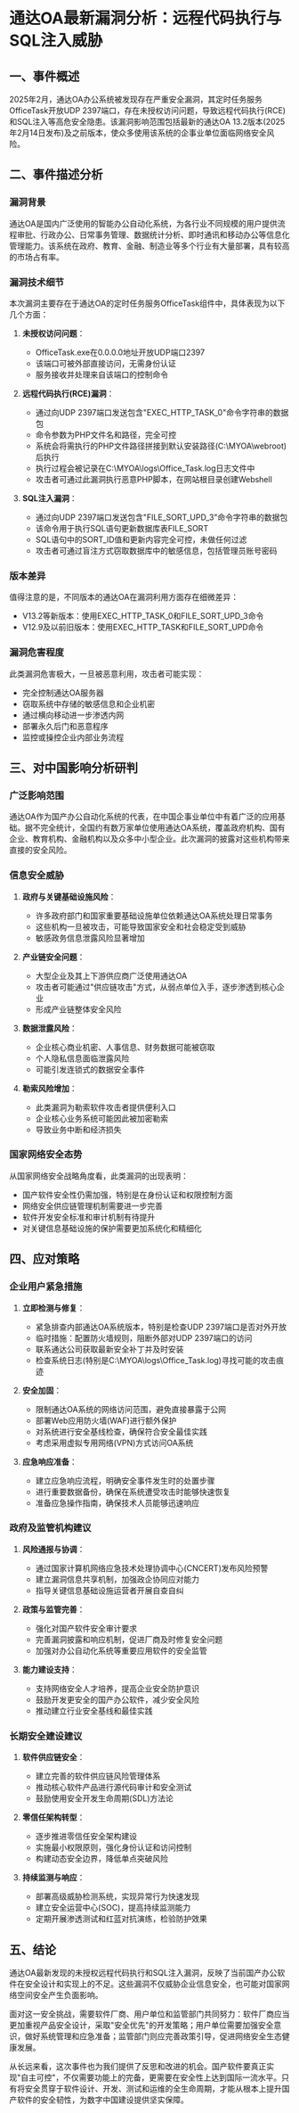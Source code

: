  # 通达OA最新漏洞分析：远程代码执行与SQL注入威胁

## 一、事件概述

2025年2月，通达OA办公系统被发现存在严重安全漏洞，其定时任务服务OfficeTask开放UDP 2397端口，存在未授权访问问题，导致远程代码执行(RCE)和SQL注入等高危安全隐患。该漏洞影响范围包括最新的通达OA 13.2版本(2025年2月14日发布)及之前版本，使众多使用该系统的企事业单位面临网络安全风险。

## 二、事件描述分析

### 漏洞背景

通达OA是国内广泛使用的智能办公自动化系统，为各行业不同规模的用户提供流程审批、行政办公、日常事务管理、数据统计分析、即时通讯和移动办公等信息化管理能力。该系统在政府、教育、金融、制造业等多个行业有大量部署，具有较高的市场占有率。

### 漏洞技术细节

本次漏洞主要存在于通达OA的定时任务服务OfficeTask组件中，具体表现为以下几个方面：

1. **未授权访问问题**：
   - OfficeTask.exe在0.0.0.0地址开放UDP端口2397
   - 该端口可被外部直接访问，无需身份认证
   - 服务接收并处理来自该端口的控制命令

2. **远程代码执行(RCE)漏洞**：
   - 通过向UDP 2397端口发送包含"EXEC_HTTP_TASK_0"命令字符串的数据包
   - 命令参数为PHP文件名和路径，完全可控
   - 系统会将需执行的PHP文件路径拼接到默认安装路径(C:\MYOA\webroot\)后执行
   - 执行过程会被记录在C:\MYOA\logs\Office_Task.log日志文件中
   - 攻击者可通过此漏洞执行恶意PHP脚本，在网站根目录创建Webshell

3. **SQL注入漏洞**：
   - 通过向UDP 2397端口发送包含"FILE_SORT_UPD_3"命令字符串的数据包
   - 该命令用于执行SQL语句更新数据库表FILE_SORT
   - SQL语句中的SORT_ID值和更新内容完全可控，未做任何过滤
   - 攻击者可通过盲注方式窃取数据库中的敏感信息，包括管理员账号密码

### 版本差异

值得注意的是，不同版本的通达OA在漏洞利用方面存在细微差异：
- V13.2等新版本：使用EXEC_HTTP_TASK_0和FILE_SORT_UPD_3命令
- V12.9及以前旧版本：使用EXEC_HTTP_TASK和FILE_SORT_UPD命令

### 漏洞危害程度

此类漏洞危害极大，一旦被恶意利用，攻击者可能实现：
- 完全控制通达OA服务器
- 窃取系统中存储的敏感信息和企业机密
- 通过横向移动进一步渗透内网
- 部署永久后门和恶意程序
- 监控或操控企业内部业务流程

## 三、对中国影响分析研判

### 广泛影响范围

通达OA作为国产办公自动化系统的代表，在中国企事业单位中有着广泛的应用基础。据不完全统计，全国约有数万家单位使用通达OA系统，覆盖政府机构、国有企业、教育机构、金融机构以及众多中小型企业。此次漏洞的披露对这些机构带来直接的安全风险。

### 信息安全威胁

1. **政府与关键基础设施风险**：
   - 许多政府部门和国家重要基础设施单位依赖通达OA系统处理日常事务
   - 这些机构一旦被攻击，可能导致国家安全和社会稳定受到威胁
   - 敏感政务信息泄露风险显著增加

2. **产业链安全问题**：
   - 大型企业及其上下游供应商广泛使用通达OA
   - 攻击者可能通过"供应链攻击"方式，从弱点单位入手，逐步渗透到核心企业
   - 形成产业链整体安全风险

3. **数据泄露风险**：
   - 企业核心商业机密、人事信息、财务数据可能被窃取
   - 个人隐私信息面临泄露风险
   - 可能引发连锁式的数据安全事件

4. **勒索风险增加**：
   - 此类漏洞为勒索软件攻击者提供便利入口
   - 企业核心业务系统可能因此被加密勒索
   - 导致业务中断和经济损失

### 国家网络安全态势

从国家网络安全战略角度看，此类漏洞的出现表明：
- 国产软件安全性仍需加强，特别是在身份认证和权限控制方面
- 网络安全供应链管理机制需要进一步完善
- 软件开发安全标准和审计机制有待提升
- 对关键信息基础设施的保护需要更加系统化和精细化

## 四、应对策略

### 企业用户紧急措施

1. **立即检测与修复**：
   - 紧急排查内部通达OA系统版本，特别是检查UDP 2397端口是否对外开放
   - 临时措施：配置防火墙规则，阻断外部对UDP 2397端口的访问
   - 联系通达公司获取最新安全补丁并及时安装
   - 检查系统日志(特别是C:\MYOA\logs\Office_Task.log)寻找可能的攻击痕迹

2. **安全加固**：
   - 限制通达OA系统的网络访问范围，避免直接暴露于公网
   - 部署Web应用防火墙(WAF)进行额外保护
   - 对系统进行安全基线检查，确保符合安全最佳实践
   - 考虑采用虚拟专用网络(VPN)方式访问OA系统

3. **应急响应准备**：
   - 建立应急响应流程，明确安全事件发生时的处置步骤
   - 进行重要数据备份，确保在系统遭受攻击时能够快速恢复
   - 准备应急操作指南，确保技术人员能够迅速响应

### 政府及监管机构建议

1. **风险通报与协调**：
   - 通过国家计算机网络应急技术处理协调中心(CNCERT)发布风险预警
   - 建立漏洞信息共享机制，加强政企协同应对能力
   - 指导关键信息基础设施运营者开展自查自纠

2. **政策与监管完善**：
   - 强化对国产软件安全审计要求
   - 完善漏洞披露和响应机制，促进厂商及时修复安全问题
   - 加强对办公自动化系统等重要应用软件的安全监管

3. **能力建设支持**：
   - 支持网络安全人才培养，提高企业安全防护意识
   - 鼓励开发更安全的国产办公软件，减少安全风险
   - 推动建立行业安全基线和最佳实践

### 长期安全建设建议

1. **软件供应链安全**：
   - 建立完善的软件供应链风险管理体系
   - 推动核心软件产品进行源代码审计和安全测试
   - 鼓励使用安全开发生命周期(SDL)方法论

2. **零信任架构转型**：
   - 逐步推进零信任安全架构建设
   - 实施最小权限原则，强化身份认证和访问控制
   - 构建动态安全边界，降低单点突破风险

3. **持续监测与响应**：
   - 部署高级威胁检测系统，实现异常行为快速发现
   - 建立安全运营中心(SOC)，提高持续监测能力
   - 定期开展渗透测试和红蓝对抗演练，检验防护效果

## 五、结论

通达OA最新发现的未授权远程代码执行和SQL注入漏洞，反映了当前国产办公软件在安全设计和实现上的不足。这些漏洞不仅威胁企业信息安全，也可能对国家网络空间安全产生负面影响。

面对这一安全挑战，需要软件厂商、用户单位和监管部门共同努力：软件厂商应当更加重视产品安全设计，采取"安全优先"的开发策略；用户单位需要加强安全意识，做好系统管理和应急准备；监管部门则应完善政策引导，促进网络安全生态健康发展。

从长远来看，这次事件也为我们提供了反思和改进的机会。国产软件要真正实现"自主可控"，不仅需要功能上的完备，更需要在安全性上达到国际一流水平。只有将安全贯穿于软件设计、开发、测试和运维的全生命周期，才能从根本上提升国产软件的安全韧性，为数字中国建设提供坚实保障。